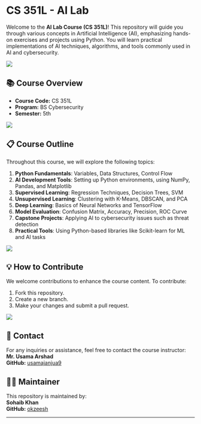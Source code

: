 # CS 351L - AI Lab

Welcome to the **AI Lab Course (CS 351L)**! This repository will guide you through various concepts in Artificial Intelligence (AI), emphasizing hands-on exercises and projects using Python. You will learn practical implementations of AI techniques, algorithms, and tools commonly used in AI and cybersecurity.

<img src="https://user-images.githubusercontent.com/73097560/115834477-dbab4500-a447-11eb-908a-139a6edaec5c.gif">

## 📚 **Course Overview**

- **Course Code:** CS 351L  
- **Program:** BS Cybersecurity  
- **Semester:** 5th  

<img src="https://user-images.githubusercontent.com/73097560/115834477-dbab4500-a447-11eb-908a-139a6edaec5c.gif">

## 📋 **Course Outline**

Throughout this course, we will explore the following topics:

1. **Python Fundamentals**: Variables, Data Structures, Control Flow
2. **AI Development Tools**: Setting up Python environments, using NumPy, Pandas, and Matplotlib
3. **Supervised Learning**: Regression Techniques, Decision Trees, SVM
4. **Unsupervised Learning**: Clustering with K-Means, DBSCAN, and PCA
5. **Deep Learning**: Basics of Neural Networks and TensorFlow
6. **Model Evaluation**: Confusion Matrix, Accuracy, Precision, ROC Curve
7. **Capstone Projects**: Applying AI to cybersecurity issues such as threat detection
8. **Practical Tools**: Using Python-based libraries like Scikit-learn for ML and AI tasks

<img src="https://user-images.githubusercontent.com/73097560/115834477-dbab4500-a447-11eb-908a-139a6edaec5c.gif">

## 💡 **How to Contribute**

We welcome contributions to enhance the course content. To contribute:

1. Fork this repository.
2. Create a new branch.
3. Make your changes and submit a pull request.

<img src="https://user-images.githubusercontent.com/73097560/115834477-dbab4500-a447-11eb-908a-139a6edaec5c.gif">

## 📧 **Contact**

For any inquiries or assistance, feel free to contact the course instructor:  
**Mr. Usama Arshad**  
**GitHub:** [usamajanjua9](https://github.com/usamajanjua9)

## 🙋‍♂️ **Maintainer**

This repository is maintained by:  
**Sohaib Khan**  
**GitHub:** [okzeesh](https://github.com/sohaib-khan0)

---
